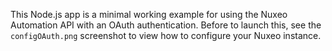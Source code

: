 This Node.js app is a minimal working example for using the Nuxeo Automation API with an OAuth authentication.
Before to launch this, see the `configOAuth.png` screenshot to view how to configure your Nuxeo instance.
